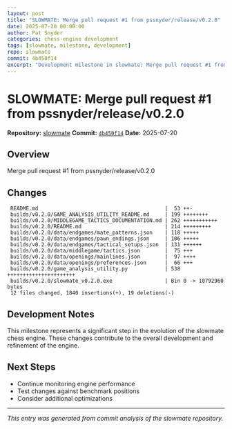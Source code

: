 ```yaml
---
layout: post
title: "SLOWMATE: Merge pull request #1 from pssnyder/release/v0.2.0"
date: 2025-07-20 00:00:00 
author: Pat Snyder
categories: chess-engine development
tags: [slowmate, milestone, development]
repo: slowmate
commit: 4b450f14
excerpt: "Development milestone in slowmate: Merge pull request #1 from pssnyder/release/v0.2.0"
---
```


# SLOWMATE: Merge pull request #1 from pssnyder/release/v0.2.0

**Repository:** [slowmate](https://github.com/pssnyder/slowmate)
**Commit:** [`4b450f14`](https://github.com/pssnyder/slowmate/commit/4b450f1413bf5461812f383d99bfc561279e3971)
**Date:** 2025-07-20

## Overview

Merge pull request #1 from pssnyder/release/v0.2.0

## Changes

```
 README.md                                         |  53 ++-
 builds/v0.2.0/GAME_ANALYSIS_UTILITY_README.md     | 199 ++++++++
 builds/v0.2.0/MIDDLEGAME_TACTICS_DOCUMENTATION.md | 262 +++++++++++
 builds/v0.2.0/README.md                           | 214 +++++++++
 builds/v0.2.0/data/endgames/mate_patterns.json    | 118 +++++
 builds/v0.2.0/data/endgames/pawn_endings.json     | 106 +++++
 builds/v0.2.0/data/endgames/tactical_setups.json  | 131 ++++++
 builds/v0.2.0/data/middlegame/tactics.json        |  75 +++
 builds/v0.2.0/data/openings/mainlines.json        |  97 ++++
 builds/v0.2.0/data/openings/preferences.json      |  66 +++
 builds/v0.2.0/game_analysis_utility.py            | 538 ++++++++++++++++++++++
 builds/v0.2.0/slowmate_v0.2.0.exe                 | Bin 0 -> 10792960 bytes
 12 files changed, 1840 insertions(+), 19 deletions(-)
```

## Development Notes

This milestone represents a significant step in the evolution of the slowmate chess engine. These changes contribute to the overall development and refinement of the engine.

## Next Steps

- Continue monitoring engine performance
- Test changes against benchmark positions
- Consider additional optimizations

---

*This entry was generated from commit analysis of the slowmate repository.*
